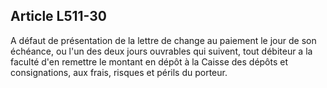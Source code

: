 Article L511-30
----
A défaut de présentation de la lettre de change au paiement le jour de son
échéance, ou l'un des deux jours ouvrables qui suivent, tout débiteur a la
faculté d'en remettre le montant en dépôt à la Caisse des dépôts et
consignations, aux frais, risques et périls du porteur.
